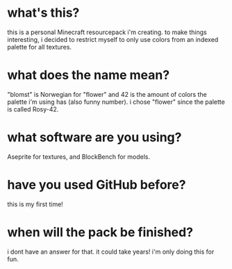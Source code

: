 # what's this?
this is a personal Minecraft resourcepack i'm creating. to make things interesting, i decided to restrict myself to only use colors from an indexed palette for all textures.

# what does the name mean?
"blomst" is Norwegian for "flower" and 42 is the amount of colors the palette i'm using has (also funny number). i chose "flower" since the palette is called Rosy-42.

# what software are you using?
Aseprite for textures, and BlockBench for models.

# have you used GitHub before?
this is my first time!

# when will the pack be finished?
i dont have an answer for that. it could take years! i'm only doing this for fun.
